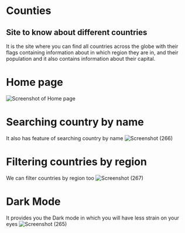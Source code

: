 # Counties
## Site to know about different countries
It is the site where you can find all countries across the globe with their flags 
containing information about in which region they are in, and
their population and it also contains information about their capital.

# Home page
![Screenshot of Home page](https://user-images.githubusercontent.com/105749922/178316791-002bb2e4-d8f1-424b-8a16-356bbfba21ec.png)

# Searching country by name
It also has feature of searching country by name
![Screenshot (266)](https://user-images.githubusercontent.com/105749922/178317783-faa43247-4cff-40bc-a18e-58130aa3594a.png)

# Filtering countries by region
We can filter countries by region too
![Screenshot (267)](https://user-images.githubusercontent.com/105749922/178318136-c5bc7645-723a-4dd1-8b10-b9e1481bd09b.png)

# Dark Mode
It provides you the Dark mode in which you will have less strain on your eyes
![Screenshot (265)](https://user-images.githubusercontent.com/105749922/178318352-6af9e778-570c-49ce-93e4-d87d53dd659f.png)

